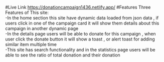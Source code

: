 #Live Link
https://donationcampaign1436.netlify.app/
#Features
Three Features of This site: <br>
-In the home section this site have dynamic data loaded from json data , if users click in one of the campaign card it will show them details about this campaign in another dynamic page <br>
-In the details page users will be able to donate for this campaign , when user click the donate button it will show a toast , or alert toast for adding similar item multiple time <br>
-This site has search functionality and in the statistics page users will be able to see the ratio of total donation and their donation
